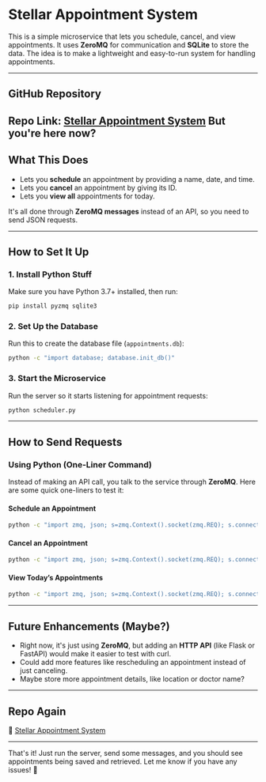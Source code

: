 
# **Stellar Appointment System**

This is a simple microservice that lets you schedule, cancel, and view appointments. It uses **ZeroMQ** for communication and **SQLite** to store the data. The idea is to make a lightweight and easy-to-run system for handling appointments.

---

## **GitHub Repository**
Repo Link: [Stellar Appointment System](https://github.com/jphamgithub/stellar_appointment_system.git)
But you're here now?
---

## **What This Does**
- Lets you **schedule** an appointment by providing a name, date, and time.
- Lets you **cancel** an appointment by giving its ID.
- Lets you **view all** appointments for today.

It's all done through **ZeroMQ messages** instead of an API, so you need to send JSON requests.

---

## **How to Set It Up**

### **1. Install Python Stuff**
Make sure you have Python 3.7+ installed, then run:
```bash
pip install pyzmq sqlite3
```

### **2. Set Up the Database**
Run this to create the database file (`appointments.db`):
```bash
python -c "import database; database.init_db()"
```

### **3. Start the Microservice**
Run the server so it starts listening for appointment requests:
```bash
python scheduler.py
```

---

## **How to Send Requests**

### **Using Python (One-Liner Command)**
Instead of making an API call, you talk to the service through **ZeroMQ**. Here are some quick one-liners to test it:

#### **Schedule an Appointment**
```bash
python -c "import zmq, json; s=zmq.Context().socket(zmq.REQ); s.connect('tcp://localhost:5555'); s.send_string(json.dumps({'action': 'schedule', 'patient': 'John Doe', 'date': '2025-02-10', 'time': '14:30'})); print(s.recv_string())"
```

#### **Cancel an Appointment**
```bash
python -c "import zmq, json; s=zmq.Context().socket(zmq.REQ); s.connect('tcp://localhost:5555'); s.send_string(json.dumps({'action': 'cancel', 'appointment_id': 123})); print(s.recv_string())"
```

#### **View Today’s Appointments**
```bash
python -c "import zmq, json; s=zmq.Context().socket(zmq.REQ); s.connect('tcp://localhost:5555'); s.send_string(json.dumps({'action': 'view_today'})); print(s.recv_string())"
```

---

## **Future Enhancements (Maybe?)**
- Right now, it's just using **ZeroMQ**, but adding an **HTTP API** (like Flask or FastAPI) would make it easier to test with curl.
- Could add more features like rescheduling an appointment instead of just canceling.
- Maybe store more appointment details, like location or doctor name?

---

## **Repo Again**
📌 [Stellar Appointment System](https://github.com/jphamgithub/stellar_appointment_system.git)

---

That's it! Just run the server, send some messages, and you should see appointments being saved and retrieved. Let me know if you have any issues! 🚀
